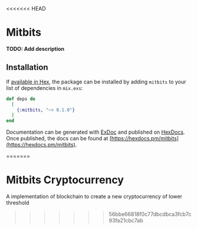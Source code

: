 <<<<<<< HEAD
# Mitbits

**TODO: Add description**

## Installation

If [available in Hex](https://hex.pm/docs/publish), the package can be installed
by adding `mitbits` to your list of dependencies in `mix.exs`:

```elixir
def deps do
  [
    {:mitbits, "~> 0.1.0"}
  ]
end
```

Documentation can be generated with [ExDoc](https://github.com/elixir-lang/ex_doc)
and published on [HexDocs](https://hexdocs.pm). Once published, the docs can
be found at [https://hexdocs.pm/mitbits](https://hexdocs.pm/mitbits).

=======
# Mitbits Cryptocurrency
A implementation of blockchain to create a new cryptocurrency of lower threshold 
>>>>>>> 56bbe66818f0c77dbcdbca3fcb7c93fa21cbc7ab
